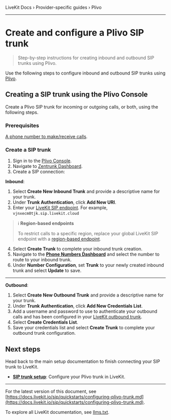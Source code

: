 LiveKit Docs › Provider-specific guides › Plivo

---

# Create and configure a Plivo SIP trunk

> Step-by-step instructions for creating inbound and outbound SIP trunks using Plivo.

Use the following steps to configure inbound and outbound SIP trunks using [Plivo](https://plivo.com).

## Creating a SIP trunk using the Plivo Console

Create a Plivo SIP trunk for incoming or outgoing calls, or both, using the following steps.

### Prerequisites

[A phone number to make/receive calls](https://support.plivo.com/hc/en-us/articles/360041397412-How-can-I-rent-a-phone-number).

### Create a SIP trunk

1. Sign in to the [Plivo Console](https://console.plivo.com/).
2. Navigate to [Zentrunk Dashboard](https://console.plivo.com/zentrunk/dashboard/).
3. Create a SIP connection:

**Inbound**:

1. Select **Create New Inbound Trunk** and provide a descriptive name for your trunk.
2. Under **Trunk Authentication**, click **Add New URI**.
3. Enter your [LiveKit SIP endpoint](https://docs.livekit.io/sip/quickstarts/configuring-sip-trunk.md#sip-endpoint). For example, `vjnxecm0tjk.sip.livekit.cloud`

> ℹ️ **Region-based endpoints**
> 
> To restrict calls to a specific region, replace your global LiveKit SIP endpoint with a [region-based endpoint](https://docs.livekit.io/sip/cloud.md#region-pinning).
4. Select **Create Trunk** to complete your inbound trunk creation.
5. Navigate to the [**Phone Numbers Dashboard**](https://console.plivo.com/active-phone-numbers/) and select the number to route to your inbound trunk.
6. Under **Number Configuration**, set **Trunk** to your newly created inbound trunk and select **Update** to save.

---

**Outbound**:

1. Select **Create New Outbound Trunk** and provide a descriptive name for your trunk.
2. Under **Trunk Authentication**, click **Add New Credentials List**.
3. Add a username and password to use to authenticate your outbound calls and has been configured in your [LiveKit outbound trunk](https://docs.livekit.io/sip/trunk-outbound.md).
4. Select **Create Credentials List**.
5. Save your credentials list and select **Create Trunk** to complete your outbound trunk configuration.

## Next steps

Head back to the main setup documentation to finish connecting your SIP trunk to LiveKit.

- **[SIP trunk setup](https://docs.livekit.io/sip/quickstarts/configuring-sip-trunk.md#livekit-setup)**: Configure your Plivo trunk in LiveKit.

---


For the latest version of this document, see [https://docs.livekit.io/sip/quickstarts/configuring-plivo-trunk.md](https://docs.livekit.io/sip/quickstarts/configuring-plivo-trunk.md).

To explore all LiveKit documentation, see [llms.txt](https://docs.livekit.io/llms.txt).